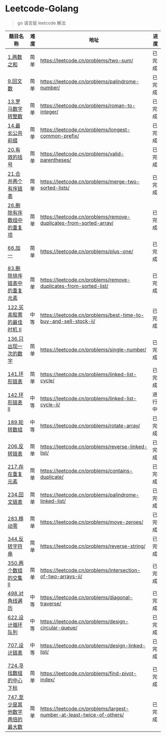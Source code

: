 # Leetcode-Golang
> go 语言版 leetcode 解法

| 题目名称                                                                       | 难度 | 地址 | 进度 |
|----------------------------------------------------------------------------|----|----|----|
| [1.两数之和](./1.two-sum/main.go)                                              | 简单 | https://leetcode.cn/problems/two-sum/ | 已完成 |
| [9.回文数](./9.palindrome-number/main.go)                                     | 简单 | https://leetcode.cn/problems/palindrome-number/ | 已完成 |
| [13.罗马数字转整数](./13.roman-to-integer/main.go)                                | 简单 | https://leetcode.cn/problems/roman-to-integer/ | 已完成 |
| [14.最长公共前缀](./14.longest-common-prefix/main.go)                                                 | 简单 | https://leetcode.cn/problems/longest-common-prefix/ | 已完成 |
| [20.有效的括号](./20.valid-parentheses/main.go)                                                 | 简单 | https://leetcode.cn/problems/valid-parentheses/ | 已完成 |
| [21.合并两个有序链表](./21.merge-two-sorted-lists/main.go)                         | 简单 | https://leetcode.cn/problems/merge-two-sorted-lists/ | 已完成 |
| [26.删除有序数组中的重复项](./26.remove-duplicates-from-sorted-array/main.go)         | 简单 | https://leetcode.cn/problems/remove-duplicates-from-sorted-array/ | 已完成 |
| [66.加一](./66.plus-one/main.go)                                             | 简单 | https://leetcode.cn/problems/plus-one/ | 已完成 |
| [83.删除排序链表中的重复元素](./83.remove-duplicates-from-sorted-list/main.go)         | 简单 | https://leetcode.cn/problems/remove-duplicates-from-sorted-list/ | 已完成 |
| [122.买卖股票的最佳时机 II](./122.best-time-to-buy-and-sell-stock-ii/main.go)       | 中等 | https://leetcode.cn/problems/best-time-to-buy-and-sell-stock-ii/ | 已完成 |
| [136.只出现一次的数字](./136.single-number/main.go)                                | 简单 | https://leetcode.cn/problems/single-number/ | 已完成 |
| [141.环形链表](./141.linked-list-cycle/main.go)                                | 简单 | https://leetcode.cn/problems/linked-list-cycle/ | 已完成 |
| [142.环形链表 II](./142.linked-list-cycle-ii/main.go)                          | 中等 | https://leetcode.cn/problems/linked-list-cycle-ii/ | 进行中 |
| [189.轮转数组](./189.rotate-array/main.go)                                     | 中等 | https://leetcode.cn/problems/rotate-array/ | 已完成 |
| [206.反转链表](./206.reverse-linked-list/main.go)                              | 简单 | https://leetcode.cn/problems/reverse-linked-list/ | 已完成 |
| [217.存在重复元素](./217.contains-duplicate/main.go)                             | 简单 | https://leetcode.cn/problems/contains-duplicate/ | 已完成 |
| [234.回文链表](./234.palindrome-linked-list/main.go)                           | 简单 | https://leetcode.cn/problems/palindrome-linked-list/ | 已完成 |
| [283.移动零](./283.move-zeroes/main.go)                                       | 简单 | https://leetcode.cn/problems/move-zeroes/ | 已完成 |
| [344.反转字符串](./344.reverse-string/main.go)                                  | 简单 | https://leetcode.cn/problems/reverse-string/ | 已完成 |
| [350.两个数组的交集 II](./350.intersection-of-two-arrays-ii/main.go)              | 简单 | https://leetcode.cn/problems/intersection-of-two-arrays-ii/ | 已完成 |
| [498.对角线遍历](./498.diagonal-traverse/main.go)                               | 中等 | https://leetcode.cn/problems/diagonal-traverse/ | 已完成 |
| [622.设计循环队列](./622.design-circular-queue/main.go)                          | 中等 | https://leetcode.cn/problems/design-circular-queue/ | 已完成 |
| [707.设计链表](./707.design-linked-list/main.go)                               | 中等 | https://leetcode.cn/problems/design-linked-list/ | 已完成 |
| [724.寻找数组的中心下标](./724.find-pivot-index/main.go)                            | 简单 | https://leetcode.cn/problems/find-pivot-index/ | 已完成 |
| [747.至少是其他数字两倍的最大数](./747.largest-number-at-least-twice-of-others/main.go) | 简单 | https://leetcode.cn/problems/largest-number-at-least-twice-of-others/ | 已完成 |



